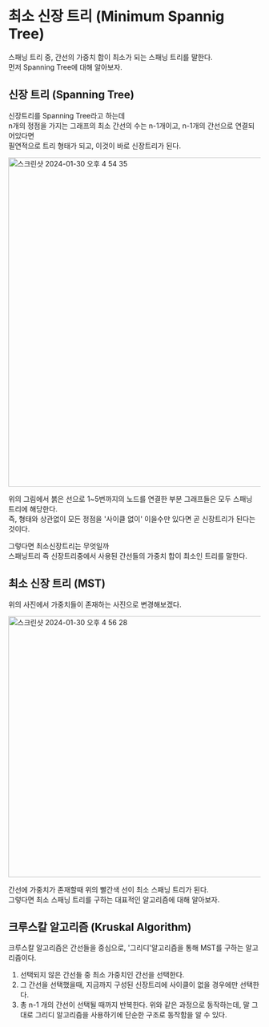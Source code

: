 # 최소 신장 트리 (Minimum Spannig Tree)
스패닝 트리 중, 간선의 가중치 합이 최소가 되는 스패닝 트리를 말한다.   
먼저 Spanning Tree에 대해 알아보자.   

## 신장 트리 (Spanning Tree)
신장트리를 Spanning Tree라고 하는데      
n개의 정점을 가지는 그래프의 최소 간선의 수는 n-1개이고, n-1개의 간선으로 연결되어있다면   
필연적으로 트리 형태가 되고, 이것이 바로 신장트리가 된다.   

   
<img width="658" alt="스크린샷 2024-01-30 오후 4 54 35" src="https://github.com/ww5702/Swift_Coding_Test/assets/60501045/aa46a412-42e0-4941-be44-f8d7f663411d">


   
위의 그림에서 붉은 선으로 1~5번까지의 노드를 연결한 부분 그래프들은 모두 스패닝 트리에 해당한다.   
즉, 형태와 상관없이 모든 정점을 '사이클 없이' 이을수만 있다면 곧 신장트리가 된다는것이다.   
      
그렇다면 최소신장트리는 무엇일까   
스패닝트리 즉 신장트리중에서 사용된 간선들의 가중치 합이 최소인 트리를 말한다.   

## 최소 신장 트리 (MST)
위의 사진에서 가중치들이 존재하는 사진으로 변경해보겠다.   
   
   
<img width="522" alt="스크린샷 2024-01-30 오후 4 56 28" src="https://github.com/ww5702/Swift_Coding_Test/assets/60501045/6d194fb1-b130-4081-8d5e-0cb230e63dc2">   
   
   
간선에 가중치가 존재할때 위의 빨간색 선이 최소 스패닝 트리가 된다.   
그렇다면 최소 스패닝 트리를 구하는 대표적인 알고리즘에 대해 알아보자.   
   
    
## 크루스칼 알고리즘 (Kruskal Algorithm)    
크루스칼 알고리즘은 간선들을 중심으로, '그리디'알고리즘을 통해 MST를 구하는 알고리즘이다.   
1. 선택되지 않은 간선들 중 최소 가중치인 간선을 선택한다.
2. 그 간선을 선택했을때, 지금까지 구성된 신장트리에 사이클이 없을 경우에만 선택한다.
3. 총 n-1 개의 간선이 선택될 때까지 반복한다.
위와 같은 과정으로 동작하는데,
말 그대로 그리디 알고리즘을 사용하기에 단순한 구조로 동작함을 알 수 있다.
